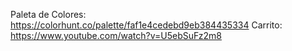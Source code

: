 Paleta de Colores: https://colorhunt.co/palette/faf1e4cedebd9eb384435334   Carrito: https://www.youtube.com/watch?v=U5ebSuFz2m8
